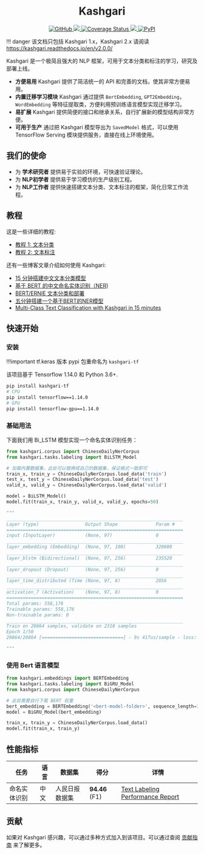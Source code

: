 <h1 align="center" >
    <strong style="color: rgba(0,0,0,.87);">Kashgari</strong>
</h1>

<p align="center">
    <a href="https://github.com/BrikerMan/kashgari/blob/v2-main/LICENSE">
        <img alt="GitHub" src="https://img.shields.io/github/license/BrikerMan/kashgari.svg?color=blue&style=popout">
    </a>
    <a href="https://travis-ci.com/BrikerMan/Kashgari">
        <img src="https://travis-ci.com/BrikerMan/Kashgari.svg?branch=master"/>
    </a>
    <a href='https://coveralls.io/github/BrikerMan/Kashgari?branch=master'>
        <img src='https://coveralls.io/repos/github/BrikerMan/Kashgari/badge.svg?branch=master' alt='Coverage Status'/>
    </a>
     <a href="https://pepy.tech/project/kashgari-tf">
        <img src="https://pepy.tech/badge/kashgari-tf"/>
    </a>
    <a href="https://pypi.org/project/kashgari/">
        <img alt="PyPI" src="https://img.shields.io/pypi/v/kashgari.svg">
    </a>
</p>

!!! danger
    该文档只包括 Kashgari 1.x，Kashgari 2.x 请阅读 https://kashgari.readthedocs.io/en/v2.0.0/

Kashgari 是一个极简且强大的 NLP 框架，可用于文本分类和标注的学习，研究及部署上线。

- **方便易用** Kashgari 提供了简洁统一的 API 和完善的文档，使其非常方便易用。
- **内置迁移学习模块** Kashgari 通过提供 `BertEmbedding`, `GPT2Embedding`，`WordEmbedding` 等特征提取类，方便利用预训练语言模型实现迁移学习。
- **易扩展** Kashgari 提供简便的接口和继承关系，自行扩展新的模型结构非常方便。
- **可用于生产** 通过把 Kashgari 模型导出为 `SavedModel` 格式，可以使用 TensorFlow Serving 模块提供服务，直接在线上环境使用。

## 我们的使命

- 为 **学术研究者** 提供易于实验的环境，可快速验证理论。
- 为 **NLP初学者** 提供易于学习模仿的生产级别工程。
- 为 **NLP工作者** 提供快速搭建文本分类、文本标注的框架，简化日常工作流程。

## 教程

这是一些详细的教程:

- [教程 1: 文本分类](tutorial/text-classification.md)
- [教程 2: 文本标注](tutorial/text-labeling.md)

还有一些博客文章介绍如何使用 Kashgari:

- [15 分钟搭建中文文本分类模型](https://eliyar.biz/nlp_chinese_text_classification_in_15mins/)
- [基于 BERT 的中文命名实体识别（NER)](https://eliyar.biz/nlp_chinese_bert_ner/)
- [BERT/ERNIE 文本分类和部署](https://eliyar.biz/nlp_train_and_deploy_bert_text_classification/)
- [五分钟搭建一个基于BERT的NER模型](https://www.jianshu.com/p/1d6689851622)
- [Multi-Class Text Classification with Kashgari in 15 minutes](https://medium.com/@BrikerMan/multi-class-text-classification-with-kashgari-in-15mins-c3e744ce971d)

## 快速开始

### 安装

!!!important
    tf.keras 版本 pypi 包重命名为 `kashgari-tf`

该项目基于 Tensorflow 1.14.0 和 Python 3.6+.

```bash
pip install kashgari-tf
# CPU
pip install tensorflow==1.14.0
# GPU
pip install tensorflow-gpu==1.14.0
```

### 基础用法

下面我们用 Bi_LSTM 模型实现一个命名实体识别任务：

```python
from kashgari.corpus import ChineseDailyNerCorpus
from kashgari.tasks.labeling import BiLSTM_Model

# 加载内置数据集，此处可以替换成自己的数据集，保证格式一致即可
train_x, train_y = ChineseDailyNerCorpus.load_data('train')
test_x, test_y = ChineseDailyNerCorpus.load_data('test')
valid_x, valid_y = ChineseDailyNerCorpus.load_data('valid')

model = BiLSTM_Model()
model.fit(train_x, train_y, valid_x, valid_y, epochs=50)

"""
_________________________________________________________________
Layer (type)                 Output Shape              Param #
=================================================================
input (InputLayer)           (None, 97)                0
_________________________________________________________________
layer_embedding (Embedding)  (None, 97, 100)           320600
_________________________________________________________________
layer_blstm (Bidirectional)  (None, 97, 256)           235520
_________________________________________________________________
layer_dropout (Dropout)      (None, 97, 256)           0
_________________________________________________________________
layer_time_distributed (Time (None, 97, 8)             2056
_________________________________________________________________
activation_7 (Activation)    (None, 97, 8)             0
=================================================================
Total params: 558,176
Trainable params: 558,176
Non-trainable params: 0
_________________________________________________________________
Train on 20864 samples, validate on 2318 samples
Epoch 1/50
20864/20864 [==============================] - 9s 417us/sample - loss: 0.2508 - acc: 0.9333 - val_loss: 0.1240 - val_acc: 0.9607

"""
```

### 使用 Bert 语言模型

```python
from kashgari.embeddings import BERTEmbedding
from kashgari.tasks.labeling import BiGRU_Model
from kashgari.corpus import ChineseDailyNerCorpus

# 此处需要自行下载 BERT 权重
bert_embedding = BERTEmbedding('<bert-model-folder>', sequence_length=30)
model = BiGRU_Model(bert_embedding)

train_x, train_y = ChineseDailyNerCorpus.load_data()
model.fit(train_x, train_y)
```

## 性能指标

| 任务         | 语言 | 数据集         | 得分           | 详情                                                                               |
| ------------ | ---- | -------------- | -------------- | ---------------------------------------------------------------------------------- |
| 命名实体识别 | 中文 | 人民日报数据集 | **94.46** (F1) | [Text Labeling Performance Report](./tutorial/text-labeling.md#performance-report) |

## 贡献

如果对 Kashgari 感兴趣，可以通过多种方式加入到该项目。可以通过查阅 [贡献指南](about/contributing.md) 来了解更多。
